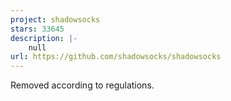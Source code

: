 ```yaml
---
project: shadowsocks
stars: 33645
description: |-
    null
url: https://github.com/shadowsocks/shadowsocks
---
```


Removed according to regulations.

